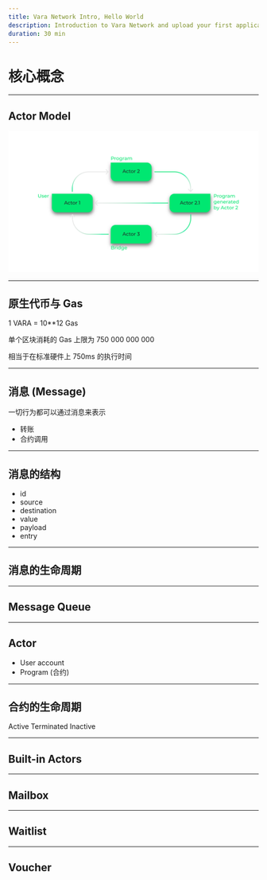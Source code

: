 ```yaml
---
title: Vara Network Intro, Hello World
description: Introduction to Vara Network and upload your first application
duration: 30 min
---
```


# 核心概念


---

## Actor Model

<img style="width: 900px" src="image.png" />

---

## 原生代币与 Gas

1 VARA = 10**12 Gas

单个区块消耗的 Gas 上限为 750 000 000 000

相当于在标准硬件上 750ms 的执行时间

---

## 消息 (Message)

一切行为都可以通过消息来表示

- 转账
- 合约调用

---

## 消息的结构

- id
- source
- destination
- value
- payload
- entry

---

## 消息的生命周期

---

## Message Queue

---

## Actor

- User account
- Program (合约)

---

## 合约的生命周期

Active
Terminated
Inactive

---

## Built-in Actors

---

## Mailbox

---

## Waitlist

---

## Voucher